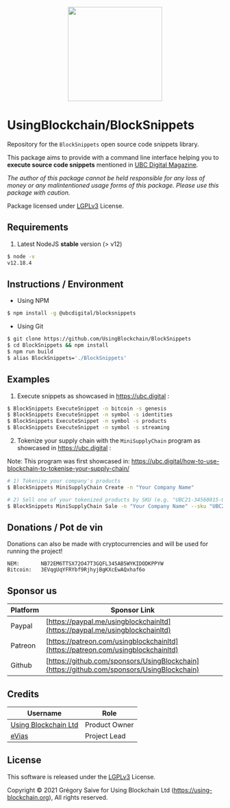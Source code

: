 <p align="center"><img src="https://ubc.digital/wp-content/uploads/2021/02/ubc-logo-black-500x169-1.png" width="220"></p>

# UsingBlockchain/BlockSnippets

Repository for the `BlockSnippets` open source code snippets library.

This package aims to provide with a command line interface helping you to **execute source code snippets** mentioned in [UBC Digital Magazine](https://ubc.digital).

*The author of this package cannot be held responsible for any loss of money or any malintentioned usage forms of this package. Please use this package with caution.*

Package licensed under [LGPLv3](LICENSE) License.

## Requirements

1. Latest NodeJS **stable** version (> v12)

```bash
$ node -v
v12.18.4
```

## Instructions / Environment

- Using NPM

```bash
$ npm install -g @ubcdigital/blocksnippets
```

- Using Git

```bash
$ git clone https://github.com/UsingBlockchain/BlockSnippets
$ cd BlockSnippets && npm install
$ npm run build
$ alias BlockSnippets='./BlockSnippets'
```

## Examples

1. Execute snippets as showcased in https://ubc.digital :

```bash
$ BlockSnippets ExecuteSnippet -n bitcoin -s genesis
$ BlockSnippets ExecuteSnippet -n symbol -s identities
$ BlockSnippets ExecuteSnippet -n symbol -s products
$ BlockSnippets ExecuteSnippet -n symbol -s streaming
```

2. Tokenize your supply chain with the `MiniSupplyChain` program as showcased in https://ubc.digital :

Note: This program was first showcased in: https://ubc.digital/how-to-use-blockchain-to-tokenise-your-supply-chain/

```bash
# 1) Tokenize your company's products
$ BlockSnippets MiniSupplyChain Create -n "Your Company Name" 

# 2) Sell one of your tokenized products by SKU (e.g. "UBC21-34560015-01")
$ BlockSnippets MiniSupplyChain Sale -n "Your Company Name" --sku "UBC21-34560015-01"
```

## Donations / Pot de vin

Donations can also be made with cryptocurrencies and will be used for running the project!

    NEM:       NB72EM6TTSX72O47T3GQFL345AB5WYKIDODKPPYW
    Bitcoin:   3EVqgUqYFRYbf9RjhyjBgKXcEwAQxhaf6o

## Sponsor us

| Platform | Sponsor Link |
| --- | --- |
| Paypal | [https://paypal.me/usingblockchainltd](https://paypal.me/usingblockchainltd) |
| Patreon | [https://patreon.com/usingblockchainltd](https://patreon.com/usingblockchainltd) |
| Github | [https://github.com/sponsors/UsingBlockchain](https://github.com/sponsors/UsingBlockchain) |

## Credits

| Username | Role |
| --- | --- |
| [Using Blockchain Ltd](https://using-blockchain.org) | Product Owner |
| [eVias](https://github.com/evias) | Project Lead |

## License

This software is released under the [LGPLv3](LICENSE) License.

Copyright © 2021 Grégory Saive for Using Blockchain Ltd (https://using-blockchain.org), All rights reserved.

